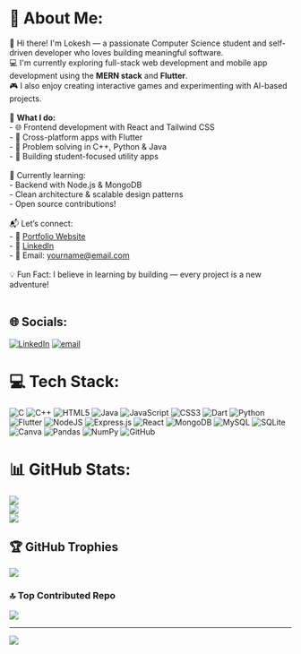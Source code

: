 # 💫 About Me:
👋 Hi there! I'm Lokesh — a passionate Computer Science student and self-driven developer who loves building meaningful software.  <br>💻 I'm currently exploring full-stack web development and mobile app development using the **MERN stack** and **Flutter**.  <br>🎮 I also enjoy creating interactive games and experimenting with AI-based projects.  <br><br>🚀 **What I do:**<br>- 🌐 Frontend development with React and Tailwind CSS<br>- 📱 Cross-platform apps with Flutter<br>- 🧠 Problem solving in C++, Python & Java<br>- 🎯 Building student-focused utility apps<br><br>🌱 Currently learning: <br>- Backend with Node.js & MongoDB<br>- Clean architecture & scalable design patterns<br>- Open source contributions!<br><br>📬 Let’s connect:<br>- 📎 [Portfolio Website](https://your-portfolio-link.com)<br>- 💼 [LinkedIn](https://linkedin.com/in/yourusername)<br>- 📧 Email: yourname@email.com<br><br>💡 Fun Fact: I believe in learning by building — every project is a new adventure!<br><br>


## 🌐 Socials:
[![LinkedIn](https://img.shields.io/badge/LinkedIn-%230077B5.svg?logo=linkedin&logoColor=white)](https://linkedin.com/in/https://www.linkedin.com/in/lokesh-rn/) [![email](https://img.shields.io/badge/Email-D14836?logo=gmail&logoColor=white)](mailto:lokeshnagarajan151105@gmail.com) 

# 💻 Tech Stack:
![C](https://img.shields.io/badge/c-%2300599C.svg?style=for-the-badge&logo=c&logoColor=white) ![C++](https://img.shields.io/badge/c++-%2300599C.svg?style=for-the-badge&logo=c%2B%2B&logoColor=white) ![HTML5](https://img.shields.io/badge/html5-%23E34F26.svg?style=for-the-badge&logo=html5&logoColor=white) ![Java](https://img.shields.io/badge/java-%23ED8B00.svg?style=for-the-badge&logo=openjdk&logoColor=white) ![JavaScript](https://img.shields.io/badge/javascript-%23323330.svg?style=for-the-badge&logo=javascript&logoColor=%23F7DF1E) ![CSS3](https://img.shields.io/badge/css3-%231572B6.svg?style=for-the-badge&logo=css3&logoColor=white) ![Dart](https://img.shields.io/badge/dart-%230175C2.svg?style=for-the-badge&logo=dart&logoColor=white) ![Python](https://img.shields.io/badge/python-3670A0?style=for-the-badge&logo=python&logoColor=ffdd54) ![Flutter](https://img.shields.io/badge/Flutter-%2302569B.svg?style=for-the-badge&logo=Flutter&logoColor=white) ![NodeJS](https://img.shields.io/badge/node.js-6DA55F?style=for-the-badge&logo=node.js&logoColor=white) ![Express.js](https://img.shields.io/badge/express.js-%23404d59.svg?style=for-the-badge&logo=express&logoColor=%2361DAFB) ![React](https://img.shields.io/badge/react-%2320232a.svg?style=for-the-badge&logo=react&logoColor=%2361DAFB) ![MongoDB](https://img.shields.io/badge/MongoDB-%234ea94b.svg?style=for-the-badge&logo=mongodb&logoColor=white) ![MySQL](https://img.shields.io/badge/mysql-4479A1.svg?style=for-the-badge&logo=mysql&logoColor=white) ![SQLite](https://img.shields.io/badge/sqlite-%2307405e.svg?style=for-the-badge&logo=sqlite&logoColor=white) ![Canva](https://img.shields.io/badge/Canva-%2300C4CC.svg?style=for-the-badge&logo=Canva&logoColor=white) ![Pandas](https://img.shields.io/badge/pandas-%23150458.svg?style=for-the-badge&logo=pandas&logoColor=white) ![NumPy](https://img.shields.io/badge/numpy-%23013243.svg?style=for-the-badge&logo=numpy&logoColor=white) ![GitHub](https://img.shields.io/badge/github-%23121011.svg?style=for-the-badge&logo=github&logoColor=white)
# 📊 GitHub Stats:
![](https://github-readme-stats.vercel.app/api?username=Lokesh-1511&theme=dark&hide_border=false&include_all_commits=false&count_private=false)<br/>
![](https://nirzak-streak-stats.vercel.app/?user=Lokesh-1511&theme=dark&hide_border=false)<br/>
![](https://github-readme-stats.vercel.app/api/top-langs/?username=Lokesh-1511&theme=dark&hide_border=false&include_all_commits=false&count_private=false&layout=compact)

## 🏆 GitHub Trophies
![](https://github-profile-trophy.vercel.app/?username=Lokesh-1511&theme=radical&no-frame=false&no-bg=true&margin-w=4)

### 🔝 Top Contributed Repo
![](https://github-contributor-stats.vercel.app/api?username=Lokesh-1511&limit=5&theme=dark&combine_all_yearly_contributions=true)

---
[![](https://visitcount.itsvg.in/api?id=Lokesh-1511&icon=0&color=2)](https://visitcount.itsvg.in)

<!-- Proudly created with GPRM ( https://gprm.itsvg.in ) -->
